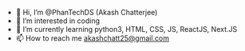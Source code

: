- 👋 Hi, I’m @PhanTechDS (Akash Chatterjee)
- 👀 I’m interested in coding
- 🌱 I’m currently learning python3, HTML, CSS, JS, ReactJS, Next.JS
- 📫 How to reach me akashchatt25@gmail.com

<!---
PhanTechDS/PhanTechDS is a ✨ special ✨ repository because its `README.md` (this file) appears on your GitHub profile.
You can click the Preview link to take a look at your changes.
--->
